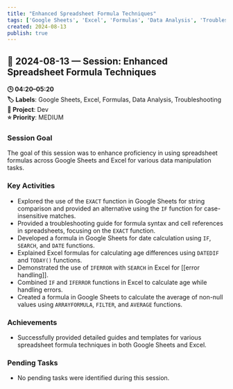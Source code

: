 ```yaml
---
title: "Enhanced Spreadsheet Formula Techniques"
tags: ['Google Sheets', 'Excel', 'Formulas', 'Data Analysis', 'Troubleshooting']
created: 2024-08-13
publish: true
---
```


## 📅 2024-08-13 — Session: Enhanced Spreadsheet Formula Techniques

**🕒 04:20–05:20**  
**🏷️ Labels**: Google Sheets, Excel, Formulas, Data Analysis, Troubleshooting  
**📂 Project**: Dev  
**⭐ Priority**: MEDIUM  


### Session Goal
The goal of this session was to enhance proficiency in using spreadsheet formulas across Google Sheets and Excel for various data manipulation tasks.

### Key Activities
- Explored the use of the `EXACT` function in Google Sheets for string comparison and provided an alternative using the `IF` function for case-insensitive matches.
- Provided a troubleshooting guide for formula syntax and cell references in spreadsheets, focusing on the `EXACT` function.
- Developed a formula in Google Sheets for date calculation using `IF`, `SEARCH`, and `DATE` functions.
- Explained Excel formulas for calculating age differences using `DATEDIF` and `TODAY()` functions.
- Demonstrated the use of `IFERROR` with `SEARCH` in Excel for [[error handling]].
- Combined `IF` and `IFERROR` functions in Excel to calculate age while handling errors.
- Created a formula in Google Sheets to calculate the average of non-null values using `ARRAYFORMULA`, `FILTER`, and `AVERAGE` functions.

### Achievements
- Successfully provided detailed guides and templates for various spreadsheet formula techniques in both Google Sheets and Excel.

### Pending Tasks
- No pending tasks were identified during this session.
